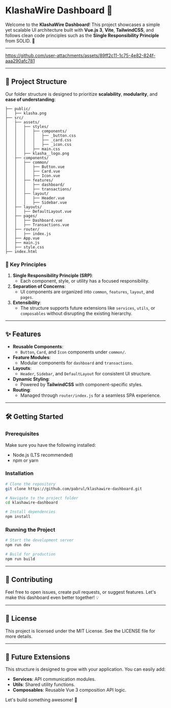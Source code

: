 # KlashaWire Dashboard 🚀

Welcome to the **KlashaWire Dashboard**! This project showcases a simple yet scalable UI architecture built with **Vue.js 3**, **Vite**, **TailwindCSS**, and follows clean code principles such as the **Single Responsibility Principle** from SOLID. 🎯

---


https://github.com/user-attachments/assets/89ff2c11-1c75-4e82-824f-aaa290afc781


---


## 📂 Project Structure

Our folder structure is designed to prioritize **scalability**, **modularity**, and **ease of understanding**:

```
├── public/
│   ├── klasha.png
├── src/
│   ├── assets/
│   │   ├── styles/
│   │   │   ├── components/
│   │   │   │   ├── _button.css
│   │   │   │   ├── _card.css
│   │   │   │   ├── _icon.css
│   │   │   ├── main.css
│   │   ├── klasha__logo.png
│   ├── components/
│   │   ├── common/
│   │   │   ├── Button.vue
│   │   │   ├── Card.vue
│   │   │   ├── Icon.vue
│   │   ├── features/
│   │   │   ├── dashboard/
│   │   │   ├── transactions/
│   │   ├── layout/
│   │   │   ├── Header.vue
│   │   │   ├── Sidebar.vue
│   ├── layouts/
│   │   ├── DefaultLayout.vue
│   ├── pages/
│   │   ├── Dashboard.vue
│   │   ├── Transactions.vue
│   ├── router/
│   │   ├── index.js
│   ├── App.vue
│   ├── main.js
│   ├── style.css
├── index.html
```

### 🔑 Key Principles

1. **Single Responsibility Principle (SRP)**:
   - Each component, style, or utility has a focused responsibility.
2. **Separation of Concerns**:
   - UI components are organized into `common`, `features`, `layout`, and `pages`.
3. **Extensibility**:
   - The structure supports future extensions like `services`, `utils`, or `composables` without disrupting the existing hierarchy.

---

## ✨ Features

- **Reusable Components**:
  - `Button`, `Card`, and `Icon` components under `common/`.
- **Feature Modules**:
  - Modular components for `dashboard` and `transactions`.
- **Layouts**:
  - `Header`, `Sidebar`, and `DefaultLayout` for consistent UI structure.
- **Dynamic Styling**:
  - Powered by **TailwindCSS** with component-specific styles.
- **Routing**:
  - Managed through `router/index.js` for a seamless SPA experience.

---

## 🛠️ Getting Started

### Prerequisites

Make sure you have the following installed:

- Node.js (LTS recommended)
- npm or yarn

### Installation

```bash
# Clone the repository
git clone https://github.com/pabrul/klashawire-dashboard.git

# Navigate to the project folder
cd klashawire-dashboard

# Install dependencies
npm install
```

### Running the Project

```bash
# Start the development server
npm run dev

# Build for production
npm run build
```

---

## 🤝 Contributing

Feel free to open issues, create pull requests, or suggest features. Let's make this dashboard even better together! 💡

---

## 📜 License

This project is licensed under the MIT License. See the LICENSE file for more details.

---

## 🚀 Future Extensions

This structure is designed to grow with your application. You can easily add:

- **Services**: API communication modules.
- **Utils**: Shared utility functions.
- **Composables**: Reusable Vue 3 composition API logic.

Let's build something awesome! 🌟
